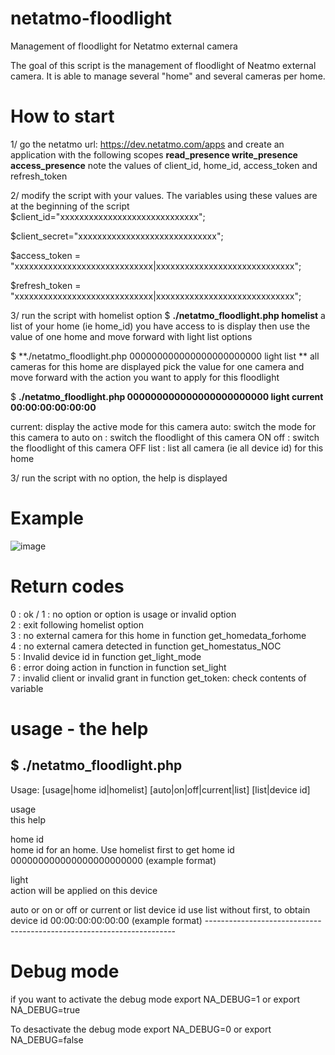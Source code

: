 # netatmo-floodlight
Management of floodlight for Netatmo external camera

The goal of this script is the management of floodlight of Neatmo external camera.
It is able to manage several "home" and several cameras per home.

# How to start 
1/ go the netatmo url: https://dev.netatmo.com/apps
   and create an application with the following scopes
   **read_presence write_presence access_presence**
   note the values of  client_id,  home_id, access_token and refresh_token

2/ modify the script with your values. The variables using these values are at the beginning of the script
$client_id="xxxxxxxxxxxxxxxxxxxxxxxxxxxxx";

$client_secret="xxxxxxxxxxxxxxxxxxxxxxxxxxxxx";

$access_token = "xxxxxxxxxxxxxxxxxxxxxxxxxxxxx|xxxxxxxxxxxxxxxxxxxxxxxxxxxxx";

$refresh_token = "xxxxxxxxxxxxxxxxxxxxxxxxxxxxx|xxxxxxxxxxxxxxxxxxxxxxxxxxxxx";

3/ run the script with homelist option
  $ **./netatmo_floodlight.php homelist**
  a list of your home  (ie home_id) you have access to is display
  then
  use the value of one home and move forward with light list options 

  $ **./netatmo_floodlight.php 000000000000000000000000 light list **
  all cameras for this home are displayed 
  pick the value for one camera and move forward with the action you want to apply for this floodlight

  $ **./netatmo_floodlight.php 000000000000000000000000 light current  00:00:00:00:00:00**

  current: display the active mode for this camera
  auto:  switch the mode for this camera to auto
  on  : switch the floodlight of this camera ON
  off  : switch the floodlight of this camera OFF
  list : list all camera (ie all device id) for this home

3/ run the script with no option, the help is displayed

# Example
![image](https://github.com/Phil353556/netatmo-floodlight/assets/64729485/dfcf15e6-2dfa-45e8-8136-8bb6d81f7972)

# Return codes 

0 : ok                                                                       /
1 : no option or option is usage or invalid option                           
2 : exit following homelist option                                           
3 : no external camera for this home in function get_homedata_forhome        
4 : no external camera detected in function get_homestatus_NOC               
5 : Invalid device id in function get_light_mode                             
6 : error doing action in function in function set_light                     
7 : invalid client or invalid grant in function get_token: check contents of variable


# usage - the help
$ ./netatmo_floodlight.php 
 ---------------------------------------------------------------------- 
 Usage: [usage|home id|homelist] <light> [auto|on|off|current|list] [list|device id] 
                                                                        
 usage                                                                  
          this help                                                     
                                                                        
 home id                                                                
          home id for an home. Use homelist first to get home id        
          000000000000000000000000 (example format)                     
                                                                        
 light                                                                  
          action will be applied on this device                         
                                                                        
 <light action>                                                         
          auto or on or off or current or list                                                                                                                                              
device id                                                              
          use list without <device id> first, to obtain device id       
          00:00:00:00:00:00 (example format)                            
 ---------------------------------------------------------------------- 
 
# Debug mode
if you want to activate the debug mode 
export  NA_DEBUG=1 
or
export NA_DEBUG=true

To desactivate the debug mode
export  NA_DEBUG=0
or
export NA_DEBUG=false

